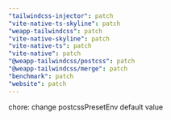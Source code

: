 ```yaml
---
"tailwindcss-injector": patch
"vite-native-ts-skyline": patch
"weapp-tailwindcss": patch
"vite-native-skyline": patch
"vite-native-ts": patch
"vite-native": patch
"@weapp-tailwindcss/postcss": patch
"@weapp-tailwindcss/merge": patch
"benchmark": patch
"website": patch
---
```


chore: change postcssPresetEnv default value
